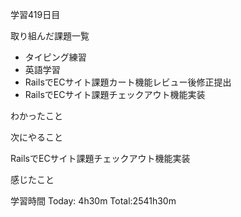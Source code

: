 学習419日目

取り組んだ課題一覧

- タイピング練習
- 英語学習
- RailsでECサイト課題カート機能レビュー後修正提出
- RailsでECサイト課題チェックアウト機能実装

わかったこと

次にやること

RailsでECサイト課題チェックアウト機能実装

感じたこと

学習時間 Today: 4h30m Total:2541h30m
